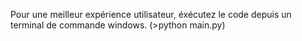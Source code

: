 Pour une meilleur expérience utilisateur, éxécutez le code depuis un terminal de commande windows. (>python main.py)
